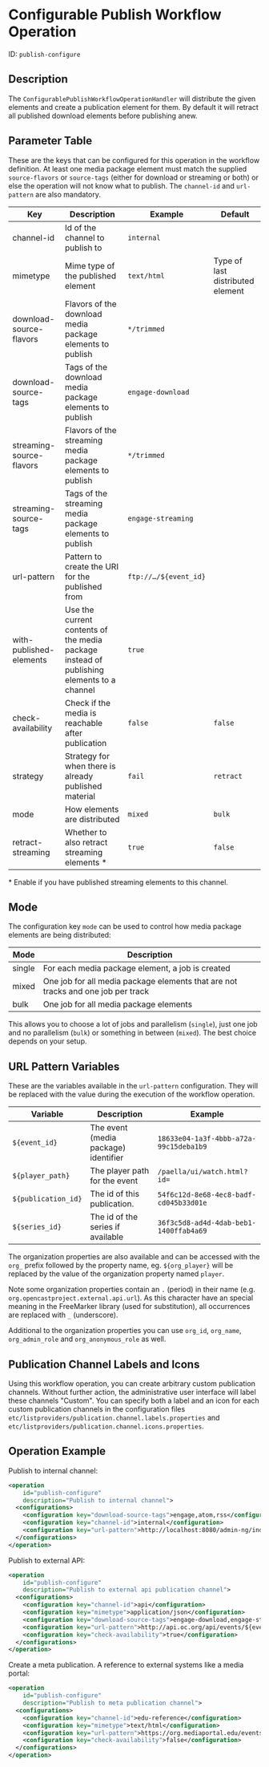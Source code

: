 Configurable Publish Workflow Operation
===============================================

ID: `publish-configure`


Description
-----------

The `ConfigurablePublishWorkflowOperationHandler` will distribute the given elements and create a publication element 
for them. By default it will retract all published download elements before publishing anew.


Parameter Table
---------------

These are the keys that can be configured for this operation in the workflow definition. At least one media package 
element must match the supplied `source-flavors` or `source-tags` (either for download or streaming or both) or else 
the operation will not know what to publish. The `channel-id` and `url-pattern` are also mandatory.

|Key                      |Description                                                |Example              |Default  |
|-------------------------|-----------------------------------------------------------|---------------------|---------|
|channel-id               |Id of the channel to publish to                            |`internal`           |         |
|mimetype                 |Mime type of the published element                         |`text/html`          |Type of last distributed element|
|download-source-flavors  |Flavors of the download media package elements to publish  |`*/trimmed`          |         |
|download-source-tags     |Tags of the download media package elements to publish     |`engage-download`    |         |
|streaming-source-flavors |Flavors of the streaming media package elements to publish |`*/trimmed`          |         |
|streaming-source-tags    |Tags of the streaming media package elements to publish    |`engage-streaming`   |         |
|url-pattern              |Pattern to create the URI for the published from           |`ftp://…/${event_id}`|         |
|with-published-elements  |Use the current contents of the media package instead of publishing elements to a channel|`true`|  |
|check-availability       |Check if the media is reachable after publication          |`false`              |`false`  |
|strategy                 |Strategy for when there is already published material      |`fail`               |`retract`|
|mode                     |How elements are distributed                               |`mixed`              |`bulk`   |
|retract-streaming        |Whether to also retract streaming elements \*              |`true`               |`false`  |

\* Enable if you have published streaming elements to this channel.


Mode
----

The configuration key `mode` can be used to control how media package elements are being distributed:

|Mode   |Description                                                                      |
|-------|---------------------------------------------------------------------------------|
|single |For each media package element, a job is created                                 |
|mixed  |One job for all media package elements that are not tracks and one job per track |
|bulk   |One job for all media package elements                                           |

This allows you to choose a lot of jobs and parallelism (`single`), just one job and no parallelism (`bulk`)
or something in between (`mixed`). The best choice depends on your setup.


URL Pattern Variables
---------------------

These are the variables available in the `url-pattern` configuration. They will be replaced with the value during the
execution of the workflow operation.

|Variable           |Description                               |Example                               |
|-------------------|------------------------------------------|--------------------------------------|
|`${event_id}`      |The event (media package) identifier      |`18633e04-1a3f-4bbb-a72a-99c15deba1b9`|
|`${player_path}`   |The player path for the event             |`/paella/ui/watch.html?id=`    |
|`${publication_id}`|The id of this publication.               |`54f6c12d-8e68-4ec8-badf-cd045b33d01e`|
|`${series_id}`     |The id of the series if available         |`36f3c5d8-ad4d-4dab-beb1-1400ffab4a69`|

The organization properties are also available and can be accessed with the `org_` prefix followed by the property name,
eg. `${org_player}` will be replaced by the value of the organization property named `player`.

Note some organization properties contain an `.` (period) in their name (e.g. `org.opencastproject.external.api.url`).
As this character have an special meaning in the FreeMarker library (used for substitution), all occurrences are replaced
with `_` (underscore).

Additional to the organization properties you can use `org_id`, `org_name`, `org_admin_role` and
`org_anonymous_role` as well.


Publication Channel Labels and Icons
------------------------------------

Using this workflow operation, you can create arbitrary custom publication channels. Without further action, the
administrative user interface will label these channels "Custom". You can specify both a label and an icon for each
custom publication channels in the configuration files `etc/listproviders/publication.channel.labels.properties` and
`etc/listproviders/publication.channel.icons.properties`.


Operation Example
-----------------

Publish to internal channel:

```xml
<operation
    id="publish-configure"
    description="Publish to internal channel">
  <configurations>
    <configuration key="download-source-tags">engage,atom,rss</configuration>
    <configuration key="channel-id">internal</configuration>
    <configuration key="url-pattern">http://localhost:8080/admin-ng/index.html#/events/events/${event_id}/tools/playback</configuration>
  </configurations>
</operation>
```

Publish to external API:

```xml
<operation
    id="publish-configure"
    description="Publish to external api publication channel">
  <configurations>
    <configuration key="channel-id">api</configuration>
    <configuration key="mimetype">application/json</configuration>
    <configuration key="download-source-tags">engage-download,engage-streaming</configuration>
    <configuration key="url-pattern">http://api.oc.org/api/events/${event_id}</configuration>
    <configuration key="check-availability">true</configuration>
  </configurations>
</operation>
```

Create a meta publication.
A reference to external systems like a media portal:

```xml
<operation
    id="publish-configure"
    description="Publish to meta publication channel">
  <configurations>
    <configuration key="channel-id">edu-reference</configuration>
    <configuration key="mimetype">text/html</configuration>
    <configuration key="url-pattern">https://org.mediaportal.edu/events/${event_id}</configuration>
    <configuration key="check-availability">false</configuration>
  </configurations>
</operation>
```

